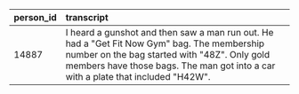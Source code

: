 | person_id | transcript                                                                                                                                                                                                                      |
|:--------- |:------------------------------------------------------------------------------------------------------------------------------------------------------------------------------------------------------------------------------- |
| 14887     | I heard a gunshot and then saw a man run out. He had a "Get Fit Now Gym" bag. The membership number on the bag started with "48Z". Only gold members have those bags. The man got into a car with a plate that included "H42W". |
